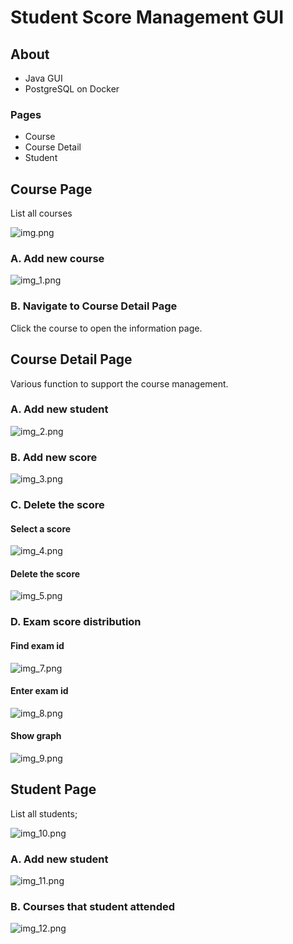 # Student Score Management GUI

## About 

- Java GUI
- PostgreSQL on Docker

### Pages
- Course
- Course Detail 
- Student 

## Course Page 
List all courses

![img.png](public/img.png)

### A. Add new course
![img_1.png](public/img_1.png)

### B. Navigate to Course Detail Page
Click the course to open the information page.

## Course Detail Page
Various function to support the course management.

### A. Add new student
![img_2.png](public/img_2.png)

### B. Add new score
![img_3.png](public/img_3.png)

### C. Delete the score
#### Select a score
![img_4.png](public/img_4.png)

#### Delete the score
![img_5.png](public/img_5.png)

### D. Exam score distribution
#### Find exam id
![img_7.png](public/img_7.png)

#### Enter exam id
![img_8.png](public/img_8.png)
  
#### Show graph
![img_9.png](public/img_9.png)

## Student Page
List all students;

![img_10.png](public/img_10.png)

### A. Add new student
![img_11.png](public/img_11.png)

### B. Courses that student attended
![img_12.png](public/img_12.png)
